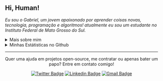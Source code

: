 <!--
![Imagem topo](./.github/assets/images/topo.png)
-->

<h2 align="left">
  Hi, Human!
</h2>

<p align="left">
  <em>
    Eu sou o Gabriel, um jovem apaixonado por aprender coisas novas, tecnologia, programação e algoritmos! atualmente eu sou um estudante no Instituto Federal de Mato Grosso do Sul.
  </em>
<p/>

<details>
  <summary>Mais sobre mim</summary>
  <ul>
    <li>🎓 Tecnólogo em Sistemas Para Internet - IFMS </li>
    <li>📚 Estudando Dev. Web e Mobile | Algoritmos | Matemática | Inglês</li>
  </ul>
</details>

<details>
  <summary>Minhas Estátisticas no Github</summary>
  <p>
    <img src="https://github-readme-stats.vercel.app/api/top-langs?locale=pt-br&username=Gabriel-Ayala&langs_count=8&theme=radical"%20alt="Techs%20utilizadas%20nos%20projetos" />
    <img src="https://github-readme-stats.vercel.app/api?locale=pt-br&username=Gabriel-Ayala&theme=radical&show_icons=true&include_all_commits=true"%20alt="Estátisticas%20Gerais" />
  </p>
</details>

<hr/>

<p align="center">
  Quer uma ajuda em projetos open-source, me contratar ou apenas bater um papo? Entre em contato comigo!
<p/>

<div align="center">

  [![Twitter Badge](https://img.shields.io/badge/-@__Gabriel_Ayala-4000FF?logo=twitter&logoColor=white)](https://twitter.com/__Gabriel_Ayala)
  [![Linkedin Badge](https://img.shields.io/badge/-Gabriel%20Neves%20Ayala-4000FF?logo=Linkedin&logoColor=white)](https://www.linkedin.com/in/gabriel-neves-ayala-04a6711a1/)
  [![Gmail Badge](https://img.shields.io/badge/-gabrielnevesayala@gmail.com-4000FF?logo=Gmail&logoColor=white)](mailto:gabrielnevesayala@gmail.com)
  
</div>

<!--
![Imagem Rodape](./.github/assets/images/rodape.png)
-->
